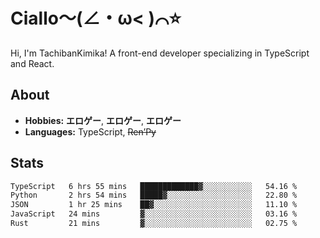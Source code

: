 # Ciallo～(∠・ω< )⌒⭐️

Hi, I'm TachibanKimika! A front-end developer specializing in TypeScript and React.

## About
- **Hobbies:** **エロゲー**, **エロゲー**, **エロゲー**
- **Languages:** TypeScript, ~~Ren’Py~~

## Stats
<!--START_SECTION:waka-->

```txt
TypeScript   6 hrs 55 mins   █████████████▓░░░░░░░░░░░   54.16 %
Python       2 hrs 54 mins   █████▓░░░░░░░░░░░░░░░░░░░   22.80 %
JSON         1 hr 25 mins    ██▓░░░░░░░░░░░░░░░░░░░░░░   11.10 %
JavaScript   24 mins         ▓░░░░░░░░░░░░░░░░░░░░░░░░   03.16 %
Rust         21 mins         ▓░░░░░░░░░░░░░░░░░░░░░░░░   02.75 %
```

<!--END_SECTION:waka-->

<!-- ![Metrics](https://metrics.lecoq.io/TachibanaKimika?template=classic&base.activity=0&base.community=0&base.repositories=0&languages=1&isocalendar=1&isocalendar.duration=half-year&languages.limit=8&languages.sections=most-used&languages.colors=github&languages.threshold=0%25&languages.indepth=false&languages.recent.load=300&languages.recent.days=14&config.timezone=Asia%2FShanghai)
 -->
